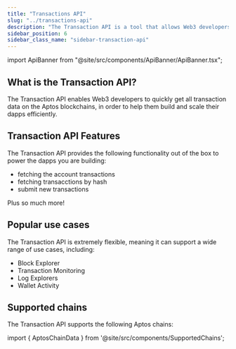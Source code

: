 ```yaml
---
title: "Transactions API"
slug: "../transactions-api"
description: "The Transaction API is a tool that allows Web3 developers to easily access transaction data from Aptos blockchains."
sidebar_position: 6
sidebar_class_name: "sidebar-transaction-api"
---
```


import ApiBanner from "@site/src/components/ApiBanner/ApiBanner.tsx";

<ApiBanner />

## What is the Transaction API?

The Transaction API enables Web3 developers to quickly get all transaction data on the Aptos blockchains, in order to help them build and scale their dapps efficiently.

## Transaction API Features

The Transaction API provides the following functionality out of the box to power the dapps you are building:

- fetching the account transactions
- fetching transacctions by hash
- submit new transactions

Plus so much more!

## Popular use cases

The Transaction API is extremely flexible, meaning it can support a wide range of use cases, including:

- Block Explorer
- Transaction Monitoring
- Log Explorers
- Wallet Activity

## Supported chains

The Transaction API supports the following Aptos chains:

import { AptosChainData } from '@site/src/components/SupportedChains';

<AptosChainData/>
